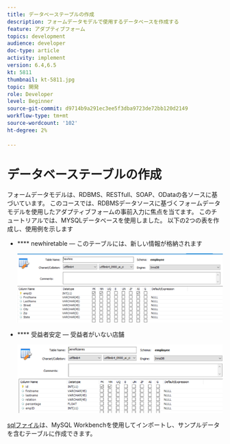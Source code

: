 ```yaml
---
title: データベーステーブルの作成
description: フォームデータモデルで使用するデータベースを作成する
feature: アダプティブフォーム
topics: development
audience: developer
doc-type: article
activity: implement
version: 6.4,6.5
kt: 5811
thumbnail: kt-5811.jpg
topic: 開発
role: Developer
level: Beginner
source-git-commit: d9714b9a291ec3ee5f3dba9723de72bb120d2149
workflow-type: tm+mt
source-wordcount: '102'
ht-degree: 2%

---
```



# データベーステーブルの作成

フォームデータモデルは、RDBMS、RESTfull、SOAP、ODataの各ソースに基づいています。 このコースでは、RDBMSデータソースに基づくフォームデータモデルを使用したアダプティブフォームの事前入力に焦点を当てます。 このチュートリアルでは、MYSQLデータベースを使用しました。 以下の2つの表を作成し、使用例を示します

* **** newhiretable — このテーブルには、新しい情報が格納されます

   ![根性](assets/newhire-table.png)


* **** 受益者安定 — 受益者がいない店舗

   ![受益者](assets/beneficiaries-table.png)

[sqlファイル](assets/db-schema.sql)は、MySQL Workbenchを使用してインポートし、サンプルデータを含むテーブルに作成できます。